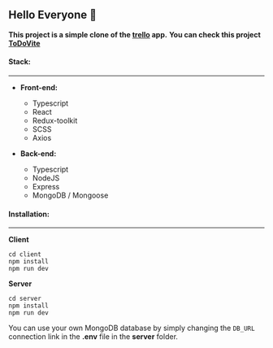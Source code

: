 ## Hello Everyone 👋

**This project is a simple clone of the [trello](https://trello.com/) app.**
**You can check this project [ToDoVite](https://todo-vite-app.herokuapp.com/)**

#### Stack:
---
- **Front-end:** 
    - Typescript
    - React
    - Redux-toolkit
    - SCSS
    - Axios

- **Back-end:**
    - Typescript
    - NodeJS
    - Express
    - MongoDB / Mongoose
    
#### Installation:
---
**Client**
```
cd client
npm install
npm run dev
```

**Server**
```
cd server
npm install
npm run dev
```

You can use your own MongoDB database by simply changing the `DB_URL` connection link in the **.env** file in the **server** folder.
